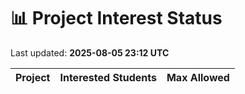 # 📊 Project Interest Status

Last updated: **2025-08-05 23:12 UTC**

| Project | Interested Students | Max Allowed |
|---------|---------------------|-------------|
